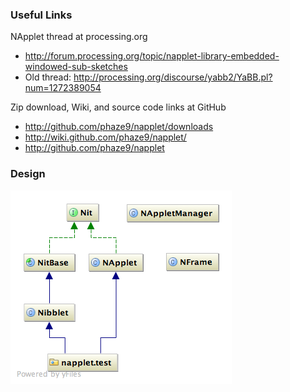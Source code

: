 ### Useful Links

NApplet thread at processing.org
* http://forum.processing.org/topic/napplet-library-embedded-windowed-sub-sketches
* Old thread: http://processing.org/discourse/yabb2/YaBB.pl?num=1272389054

Zip download, Wiki, and source code links at GitHub
* http://github.com/phaze9/napplet/downloads
* http://wiki.github.com/phaze9/napplet/
* http://github.com/phaze9/napplet

### Design

![Class diagram](/resources/napplet.png)